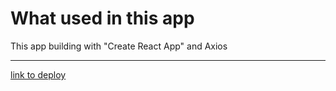 # What used in this app
This app building with "Create React App" and Axios
___
[link to deploy](https://valery91-qw.github.io/kompitech-task)
